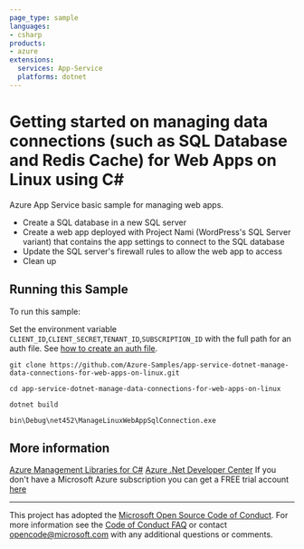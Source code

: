 ```yaml
---
page_type: sample
languages:
- csharp
products:
- azure
extensions:
  services: App-Service
  platforms: dotnet
---
```


# Getting started on managing data connections (such as SQL Database and Redis Cache) for Web Apps on Linux using C#  #

 Azure App Service basic sample for managing web apps.
  - Create a SQL database in a new SQL server
  - Create a web app deployed with Project Nami (WordPress's SQL Server variant)
      that contains the app settings to connect to the SQL database
  - Update the SQL server's firewall rules to allow the web app to access
  - Clean up


## Running this Sample ##

To run this sample:

Set the environment variable `CLIENT_ID`,`CLIENT_SECRET`,`TENANT_ID`,`SUBSCRIPTION_ID` with the full path for an auth file. See [how to create an auth file](https://github.com/Azure/azure-libraries-for-net/blob/master/AUTH.md).

    git clone https://github.com/Azure-Samples/app-service-dotnet-manage-data-connections-for-web-apps-on-linux.git

    cd app-service-dotnet-manage-data-connections-for-web-apps-on-linux

    dotnet build

    bin\Debug\net452\ManageLinuxWebAppSqlConnection.exe

## More information ##

[Azure Management Libraries for C#](https://github.com/Azure/azure-sdk-for-net/tree/Fluent)
[Azure .Net Developer Center](https://azure.microsoft.com/en-us/develop/net/)
If you don't have a Microsoft Azure subscription you can get a FREE trial account [here](http://go.microsoft.com/fwlink/?LinkId=330212)

---

This project has adopted the [Microsoft Open Source Code of Conduct](https://opensource.microsoft.com/codeofconduct/). For more information see the [Code of Conduct FAQ](https://opensource.microsoft.com/codeofconduct/faq/) or contact [opencode@microsoft.com](mailto:opencode@microsoft.com) with any additional questions or comments.